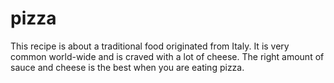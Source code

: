 # pizza

This recipe is about a traditional food originated from Italy.  It is very common world-wide and is craved with a lot of cheese.  The right amount of sauce and cheese is the best when you are eating pizza.
